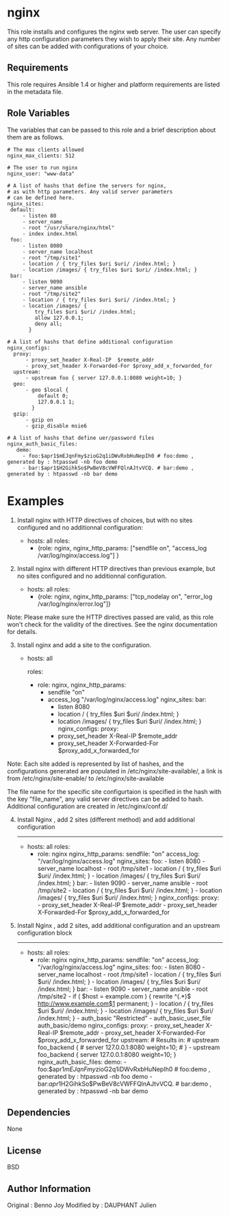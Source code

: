 nginx
=====

This role installs and configures the nginx web server. The user can specify
any http configuration parameters they wish to apply their site. Any number of
sites can be added with configurations of your choice.

Requirements
------------

This role requires Ansible 1.4 or higher and platform requirements are listed
in the metadata file.

Role Variables
--------------

The variables that can be passed to this role and a brief description about
them are as follows.

```
# The max clients allowed
nginx_max_clients: 512 

# The user to run nginx
nginx_user: "www-data"

# A list of hashs that define the servers for nginx,
# as with http parameters. Any valid server parameters
# can be defined here.
nginx_sites:
 default:
     - listen 80
     - server_name _
     - root "/usr/share/nginx/html"
     - index index.html
 foo:
     - listen 8080
     - server_name localhost
     - root "/tmp/site1"
     - location / { try_files $uri $uri/ /index.html; }
     - location /images/ { try_files $uri $uri/ /index.html; }
 bar:
     - listen 9090
     - server_name ansible
     - root "/tmp/site2"
     - location / { try_files $uri $uri/ /index.html; }
     - location /images/ {
         try_files $uri $uri/ /index.html;
         allow 127.0.0.1;
         deny all;
       }

# A list of hashs that define additional configuration
nginx_configs:
  proxy:
      - proxy_set_header X-Real-IP  $remote_addr
      - proxy_set_header X-Forwarded-For $proxy_add_x_forwarded_for
  upstream:
      - upstream foo { server 127.0.0.1:8080 weight=10; }
  geo:
      - geo $local {
          default 0;
          127.0.0.1 1;
        }
  gzip:
      - gzip on
      - gzip_disable msie6

# A list of hashs that define uer/password files
nginx_auth_basic_files:
   demo:
     - foo:$apr1$mEJqnFmy$zioG2q1iDWvRxbHuNepIh0 # foo:demo , generated by : htpasswd -nb foo demo
     - bar:$apr1$H2GihkSo$PwBeV8cVWFFQlnAJtvVCQ. # bar:demo , generated by : htpasswd -nb bar demo

```

Examples
========

1) Install nginx with HTTP directives of choices, but with no sites
configured and no additionnal configuration:

    - hosts: all
      roles:
      - {role: nginx,
         nginx_http_params: ["sendfile on", "access_log /var/log/nginx/access.log"]
                              }


2) Install nginx with different HTTP directives than previous example, but no
sites configured and no additionnal configuration.

    - hosts: all
      roles:
      - {role: nginx,
         nginx_http_params: ["tcp_nodelay on", "error_log /var/log/nginx/error.log"]}

Note: Please make sure the HTTP directives passed are valid, as this role
won't check for the validity of the directives. See the nginx documentation
for details.

3) Install nginx and add a site to the configuration.

    - hosts: all

      roles:
      - role: nginx,
        nginx_http_params:
          - sendfile "on"
          - access_log "/var/log/nginx/access.log"
        nginx_sites:
          bar:
            - listen 8080
            - location / { try_files $uri $uri/ /index.html; }
            - location /images/ { try_files $uri $uri/ /index.html; }
        nginx_configs:
          proxy:
            - proxy_set_header X-Real-IP  $remote_addr
            - proxy_set_header X-Forwarded-For $proxy_add_x_forwarded_for

Note: Each site added is represented by list of hashes, and the configurations
generated are populated in /etc/nginx/site-available/, a link is from /etc/nginx/site-enable/ to /etc/nginx/site-available

The file name for the specific site configurtaion is specified in the hash
with the key "file_name", any valid server directives can be added to hash.
Additional configuration are created in /etc/nginx/conf.d/

4) Install Nginx , add 2 sites (different method) and add additional configuration

    ---
    - hosts: all
      roles:
        - role: nginx
          nginx_http_params:
            sendfile: "on"
            access_log: "/var/log/nginx/access.log"
          nginx_sites:
             foo:
               - listen 8080
               - server_name localhost
               - root /tmp/site1
               - location / { try_files $uri $uri/ /index.html; }
               - location /images/ { try_files $uri $uri/ /index.html; }
             bar:
               - listen 9090
               - server_name ansible
               - root /tmp/site2
               - location / { try_files $uri $uri/ /index.html; }
               - location /images/ { try_files $uri $uri/ /index.html; }
          nginx_configs:
             proxy:
                - proxy_set_header X-Real-IP  $remote_addr
                - proxy_set_header X-Forwarded-For $proxy_add_x_forwarded_for

5) Install Nginx , add 2 sites, add additional configuration and an upstream configuration block

    ---
    - hosts: all
      roles:
        - role: nginx
          nginx_http_params:
            sendfile: "on"
            access_log: "/var/log/nginx/access.log"
          nginx_sites:
            foo:
               - listen 8080
               - server_name localhost
               - root /tmp/site1
               - location / { try_files $uri $uri/ /index.html; }
               - location /images/ { try_files $uri $uri/ /index.html; }
            bar:
               - listen 9090
               - server_name ansible
               - root /tmp/site2
               - if ( $host = example.com ) { rewrite ^(.*)$ http://www.example.com$1 permanent; }
               - location / { try_files $uri $uri/ /index.html; }
               - location /images/ { try_files $uri $uri/ /index.html; }
               - auth_basic            "Restricted"
               - auth_basic_user_file  auth_basic/demo
          nginx_configs:
            proxy:
                - proxy_set_header X-Real-IP  $remote_addr
                - proxy_set_header X-Forwarded-For $proxy_add_x_forwarded_for
            upstream:
                # Results in:
                # upstream foo_backend {
                #   server 127.0.0.1:8080 weight=10;
                # }
                - upstream foo_backend { server 127.0.0.1:8080 weight=10; }
          nginx_auth_basic_files:
            demo:
               - foo:$apr1$mEJqnFmy$zioG2q1iDWvRxbHuNepIh0 # foo:demo , generated by : htpasswd -nb foo demo
               - bar:$apr1$H2GihkSo$PwBeV8cVWFFQlnAJtvVCQ. # bar:demo , generated by : htpasswd -nb bar demo


Dependencies
------------

None

License
-------

BSD

Author Information
------------------

Original : Benno Joy
Modified by : DAUPHANT Julien


